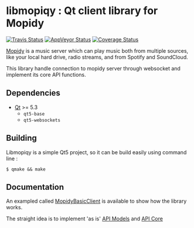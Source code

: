 # libmopiqy : Qt client library for Mopidy #

[![Travis Status](https://img.shields.io/travis/AlexandrePTJ/libmopiqy/master.svg?style=flat-square)](https://travis-ci.org/AlexandrePTJ/libmopiqy)
[![AppVeyor Status](https://img.shields.io/appveyor/ci/AlexandrePTJ/libmopiqy/master.svg?style=flat-square)](https://ci.appveyor.com/project/AlexandrePTJ/libmopiqy)
[![Coverage Status](https://img.shields.io/coveralls/AlexandrePTJ/libmopiqy/master.svg?style=flat-square)](https://coveralls.io/r/AlexandrePTJ/libmopiqy?branch=master)

[Mopidy](http://www.mopidy.com/) is a music server which can play music both from multiple sources, like your local hard drive, radio streams, and from Spotify and SoundCloud.

This library handle connection to mopidy server through websocket and implement its core API functions.

## Dependencies ##

- [Qt](http://qt-project.org/) >= 5.3
  - `qt5-base`
  - `qt5-websockets`

## Building ##

Libmopiqy is a simple Qt5 project, so it can be build easily using command line :

    $ qmake && make

## Documentation ##

An exampled called [MopidyBasicClient](https://github.com/AlexandrePTJ/libmopiqy/tree/master/demos/mopidybasicclient) is available to show how the library works.

The straight idea is to implement 'as is' [API Models](http://docs.mopidy.com/en/latest/api/models/) and [API Core](http://docs.mopidy.com/en/latest/api/core/)
